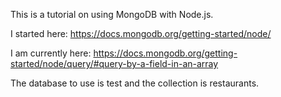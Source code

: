 This is a tutorial on using MongoDB with Node.js.

I started here: https://docs.mongodb.org/getting-started/node/

I am currently here: https://docs.mongodb.org/getting-started/node/query/#query-by-a-field-in-an-array

The database to use is test and the collection is restaurants.

